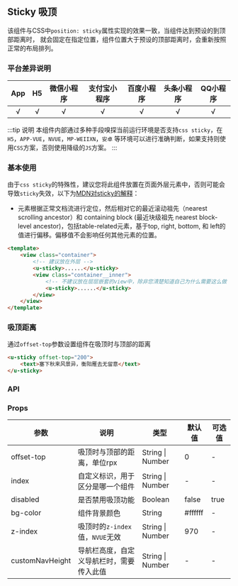 ## Sticky 吸顶 <to-api/>

<demo-model url="/pages/componentsB/sticky/index"></demo-model>


该组件与CSS中`position: sticky`属性实现的效果一致，当组件达到预设的到顶部距离时，
就会固定在指定位置，组件位置大于预设的顶部距离时，会重新按照正常的布局排列。

### 平台差异说明

|App|H5|微信小程序|支付宝小程序|百度小程序|头条小程序|QQ小程序|
|:-:|:-:|:-:|:-:|:-:|:-:|:-:|
|√|√|√|√|√|√|√|

:::tip 说明
本组件内部通过多种手段嗅探当前运行环境是否支持`css sticky`，在`H5`，`APP-VUE`，`NVUE`，`MP-WEIIXN`，`安卓`
等环境可以进行准确判断，如果支持则使用`CSS`方案，否则使用降级的`JS`方案。
:::

### 基本使用

由于`css sticky`的特殊性，建议您将此组件放置在页面外层元素中，否则可能会导致`sticky`失效，以下为[MDN对sticky的解释](https://developer.mozilla.org/zh-CN/docs/Web/CSS/position)：  
- 元素根据正常文档流进行定位，然后相对它的最近滚动祖先（nearest scrolling ancestor）和 containing block (最近块级祖先 nearest block-level ancestor)，包括table-related元素，基于top, right, bottom, 和 left的值进行偏移。偏移值不会影响任何其他元素的位置。

```html
<template>
	<view class="container">
		<!-- 建议放在外层 -->
		<u-sticky>......</u-sticky>
		<view class="container__inner">
			<!-- 不建议放在层层嵌套的view中，除非您清楚知道自己为什么需要这么做 -->
			<u-sticky>......</u-sticky>
		</view>
	</view>
</template>
```

### 吸顶距离

通过`offset-top`参数设置组件在吸顶时与顶部的距离

```html
<u-sticky offset-top="200">
	<text>塞下秋来风景异，衡阳雁去无留意</text>
</u-sticky>
```

### API

### Props

| 参数          | 说明            | 类型            | 默认值             |  可选值   |
|-------------  |---------------- |---------------|------------------ |-------- |
| offset-top | 吸顶时与顶部的距离，单位rpx  | String \| Number | 0 | - |
| index | 自定义标识，用于区分是哪一个组件 | String \| Number  | - | - |
| disabled | 是否禁用吸顶功能 | Boolean  | false | true |
| bg-color | 组件背景颜色 | String  | #ffffff | - |
| z-index | 吸顶时的`z-index`值，`NVUE`无效 | String \| Number  | 970 | - |
| customNavHeight | 导航栏高度，自定义导航栏时，需要传入此值 | String \| Number  | - | - |

